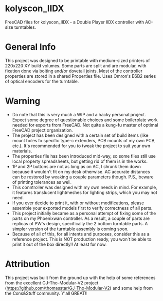 # kolyscon_IIDX
FreeCAD files for kolyscon_IIDX - a Double Player IIDX controller with AC-size turntables.

# General Info
This project was designed to be printable with medium-sized printers of 220x220 XY build volumes. Some parts are split and are modular, with fixation done via bolting and/or dovetail joints. Most of the controller properties are stored in a shared Properties file. Uses Omron's E6B2 series of optical encoders for the turntable.

# Warning
* Do note that this is very much a WIP and a hacky personal project. Expect some degree of questionable choices and some boilerplate work needed for exports from FreeCAD. Not quite a kung-fu master of optimal FreeCAD project organization.
* The project has been designed with a certain set of build items (like mount holes fo specific type-c extenders, PCB mounts of my own PCB, etc.). It's recommended for you to tweak the project to suit your own materials.
* The properties file has been introduced mid-way, so some files still use local property spreadsheets, but getting rid of them is in the works.
* 1P and 2P buttons are not as long as on AC, I shrunk them down because it wouldn't fit on my desk otherwise. AC accurate distances can be restored by weaking a couple parameters though. P.S., beware of printing tolerances as well.
* This conntroller was designed with my own needs in mind. For example, it features translucent lightmeshes for lighting strips, which you may not need.
* If you ever decide to print it, with or without modifications, please assemble your exported models first to verify correctness of all parts.
* This project initially became as a personal attempt of fixing some of the parts on my Phoenixwan controller. As a result, a couple of parts are replicas of PW's design, specifically the 2 bottom turntable parts. A simpler version of the turntable assembly is coming soon.
* Because of all of this, for all intents and purposes, consider this as a reference project. This is NOT production ready, you won't be able to print it out of the box directly!! At least for now.

# Attribution
This project was built from the ground up with the help of some references from the excellent GJ-Tho-Modular-V2 project (https://github.com/thomasstar/GJ-Tho-Modular-V2) and some help from the Cons&Stuff community. Y'all GREAT!!

